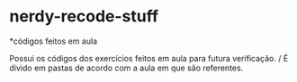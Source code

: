 # nerdy-recode-stuff
*códigos feitos em aula

Possui os códigos dos exercícios feitos em aula para futura verificação. /
É divido em pastas de acordo com a aula em que são referentes.
